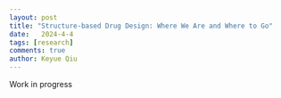 ```yaml
---
layout: post
title: "Structure-based Drug Design: Where We Are and Where to Go"
date:   2024-4-4
tags: [research]
comments: true
author: Keyue Qiu
---
```


Work in progress